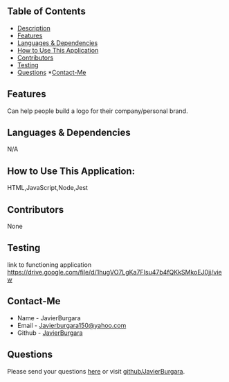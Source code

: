 ## Table of Contents
* [Description](#description)
* [Features](#features)
* [Languages & Dependencies](#languagesanddependencies)
* [How to Use This Application](#HowtoUseThisApplication)
* [Contributors](#contributors)
* [Testing](#testing)
* [Questions](#questions)
*[Contact-Me](#contact-me)
## Features
Can help people build a logo for their company/personal brand.
## Languages & Dependencies
N/A
## How to Use This Application:
HTML,JavaScript,Node,Jest
## Contributors
None
## Testing
link to functioning application https://drive.google.com/file/d/1hugVO7LgKa7FIsu47b4fQKkSMkoEJ0jj/view
## Contact-Me
  * Name - JavierBurgara
  * Email - Javierburgara150@yahoo.com
  * Github - [JavierBurgara](https://github.com/JavierBurgara/)
## Questions
Please send your questions [here](mailto:Javierburgara150@yahoo.com?subject=[GitHub]%20Dev%20Connect) or visit [github/JavierBurgara](https://github.com/JavierBurgara).
